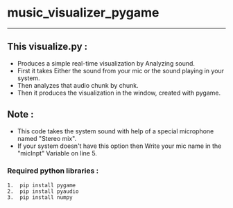 # music_visualizer_pygame

<hr>

## This visualize.py :
- Produces a simple real-time visualization by Analyzing sound.
- First it takes Either the sound from your mic or the sound playing in your system.
- Then analyzes that audio chunk by chunk.
- Then it produces the visualization in the window, created with pygame.

## Note :
- This code takes the system sound with help of a special  microphone named "Stereo mix".
- If your system doesn't have this option then Write your mic name in the "micInpt" Variable on line 5.

### Required python libraries : 

```
1.  pip install pygame 
2.  pip install pyaudio 
3.  pip install numpy
```
